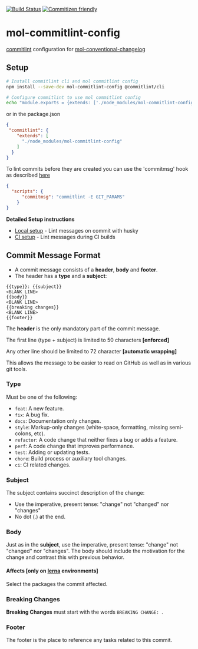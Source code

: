 [![Build Status](https://travis-ci.org/MailOnline/mol-commitlint-config.svg?branch=master)](https://travis-ci.org/MailOnline/mol-commitlint-config) [![Commitizen friendly](https://img.shields.io/badge/commitizen-friendly-brightgreen.svg)](http://commitizen.github.io/cz-cli/)

# mol-commitlint-config
[commitlint](https://github.com/marionebl/commitlint) configuration for [mol-conventional-changelog](https://github.com/MailOnline/mol-conventional-changelog)

## Setup

```sh
# Install commitlint cli and mol commitlint config
npm install --save-dev mol-commitlint-config @commitlint/cli

# Configure commitlint to use mol commitlint config
echo "module.exports = {extends: ['./node_modules/mol-commitlint-config']}" > commitlint.config.js
```

or in the package.json
```json
{ 
 "commitlint": {
    "extends": [
      "./node_modules/mol-commitlint-config"
    ]
  }
}
```

To lint commits before they are created you can use the 'commitmsg' hook as described [here](https://github.com/typicode/husky/blob/master/HOOKS.md#hooks)

```json
{
  "scripts": {
      "commitmsg": "commitlint -E GIT_PARAMS"
    }
}
```

**Detailed Setup instructions**

* [Local setup](http://marionebl.github.io/commitlint/#/guides-local-setup) - Lint messages on commit with husky
* [CI setup](http://marionebl.github.io/commitlint/#/guides-ci-setup) - Lint messages during CI builds


## Commit Message Format

* A commit message consists of a **header**, **body** and **footer**.
* The header has a **type** and a **subject**:

```
{{type}}: {{subject}}
<BLANK LINE>
{{body}}
<BLANK LINE>
{{breaking changes}}
<BLANK LINE>
{{footer}}
```

The **header** is the only mandatory part of the commit message.

The first line (type + subject) is limited to 50 characters **[enforced]**

Any other line should be limited to 72 character **[automatic wrapping]**

This allows the message to be easier to read on GitHub as well as in various git tools.

### Type

Must be one of the following:

* `feat`: A new feature.
* `fix`: A bug fix.
* `docs`: Documentation only changes.
* `style`: Markup-only changes (white-space, formatting, missing semi-colons, etc).
* `refactor`: A code change that neither fixes a bug or adds a feature.
* `perf`: A code change that improves performance.
* `test`: Adding or updating tests.
* `chore`: Build process or auxiliary tool changes.
* `ci`: CI related changes.

### Subject

The subject contains succinct description of the change:

* Use the imperative, present tense: "change" not "changed" nor "changes"
* No dot (.) at the end.

### Body

Just as in the **subject**, use the imperative, present tense: "change" not "changed" nor "changes".
The body should include the motivation for the change and contrast this with previous behavior.

#### Affects [only on [lerna](https://lernajs.io/) environments]

Select the packages the commit affected.

### Breaking Changes

**Breaking Changes** must start with the words `BREAKING CHANGE: `.

### Footer

The footer is the place to reference any tasks related to this commit.

